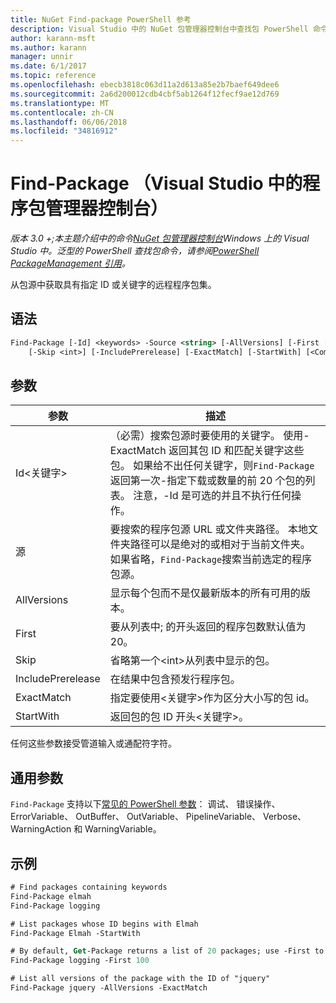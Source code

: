 ```yaml
---
title: NuGet Find-package PowerShell 参考
description: Visual Studio 中的 NuGet 包管理器控制台中查找包 PowerShell 命令参考。
author: karann-msft
ms.author: karann
manager: unnir
ms.date: 6/1/2017
ms.topic: reference
ms.openlocfilehash: ebecb3818c063d11a2d613a85e2b7baef649dee6
ms.sourcegitcommit: 2a6d200012cdb4cbf5ab1264f12fecf9ae12d769
ms.translationtype: MT
ms.contentlocale: zh-CN
ms.lasthandoff: 06/06/2018
ms.locfileid: "34816912"
---
```

# <a name="find-package-package-manager-console-in-visual-studio"></a>Find-Package （Visual Studio 中的程序包管理器控制台）

*版本 3.0 +;本主题介绍中的命令[NuGet 包管理器控制台](package-manager-console.md)Windows 上的 Visual Studio 中。泛型的 PowerShell 查找包命令，请参阅[PowerShell PackageManagement 引用](/powershell/module/packagemanagement/?view=powershell-6)。*

从包源中获取具有指定 ID 或关键字的远程程序包集。

## <a name="syntax"></a>语法

```ps
Find-Package [-Id] <keywords> -Source <string> [-AllVersions] [-First [<int>]]
    [-Skip <int>] [-IncludePrerelease] [-ExactMatch] [-StartWith] [<CommonParameters>]
```

## <a name="parameters"></a>参数

| 参数 | 描述 |
| --- | --- |
| Id&lt;关键字&gt; | （必需）搜索包源时要使用的关键字。 使用-ExactMatch 返回其包 ID 和匹配关键字这些包。 如果给不出任何关键字，则`Find-Package`返回第一次-指定下载或数量的前 20 个包的列表。 注意，-Id 是可选的并且不执行任何操作。 |
| 源 | 要搜索的程序包源 URL 或文件夹路径。 本地文件夹路径可以是绝对的或相对于当前文件夹。 如果省略，`Find-Package`搜索当前选定的程序包源。 |
| AllVersions | 显示每个包而不是仅最新版本的所有可用的版本。 |
| First | 要从列表中; 的开头返回的程序包数默认值为 20。 |
| Skip | 省略第一个&lt;int&gt;从列表中显示的包。  |
| IncludePrerelease | 在结果中包含预发行程序包。 |
| ExactMatch | 指定要使用&lt;关键字&gt;作为区分大小写的包 id。 |
| StartWith | 返回包的包 ID 开头&lt;关键字&gt;。 |

任何这些参数接受管道输入或通配符字符。

## <a name="common-parameters"></a>通用参数

`Find-Package` 支持以下[常见的 PowerShell 参数](http://go.microsoft.com/fwlink/?LinkID=113216)： 调试、 错误操作、 ErrorVariable、 OutBuffer、 OutVariable、 PipelineVariable、 Verbose、 WarningAction 和 WarningVariable。

## <a name="examples"></a>示例

```ps
# Find packages containing keywords
Find-Package elmah
Find-Package logging

# List packages whose ID begins with Elmah
Find-Package Elmah -StartWith

# By default, Get-Package returns a list of 20 packages; use -First to show more
Find-Package logging -First 100

# List all versions of the package with the ID of "jquery"
Find-Package jquery -AllVersions -ExactMatch
```

